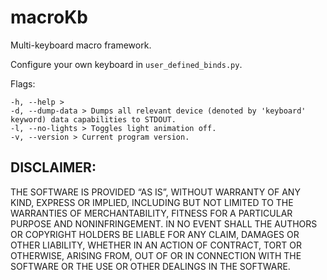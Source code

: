 # macroKb
Multi-keyboard macro framework. 

Configure your own keyboard in `user_defined_binds.py`.

Flags:
```
-h, --help > 
-d, --dump-data > Dumps all relevant device (denoted by 'keyboard' keyword) data capabilities to STDOUT.
-l, --no-lights > Toggles light animation off.
-v, --version > Current program version.
```

## DISCLAIMER:
THE SOFTWARE IS PROVIDED “AS IS”, WITHOUT WARRANTY OF ANY KIND, EXPRESS OR IMPLIED, INCLUDING BUT NOT LIMITED TO THE WARRANTIES OF MERCHANTABILITY, FITNESS FOR A PARTICULAR PURPOSE AND NONINFRINGEMENT. IN NO EVENT SHALL THE AUTHORS OR COPYRIGHT HOLDERS BE LIABLE FOR ANY CLAIM, DAMAGES OR OTHER LIABILITY, WHETHER IN AN ACTION OF CONTRACT, TORT OR OTHERWISE, ARISING FROM, OUT OF OR IN CONNECTION WITH THE SOFTWARE OR THE USE OR OTHER DEALINGS IN THE SOFTWARE.
